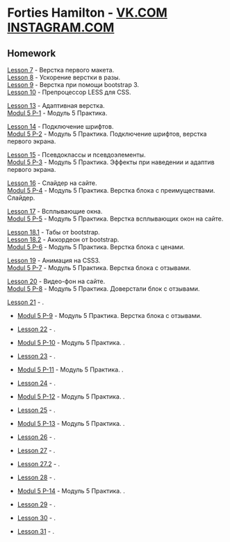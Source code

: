 

# Forties Hamilton -  [VK.COM](https://vk.com/forties "Forties Hamilton")   [INSTAGRAM.COM](https://www.instagram.com/stig_bro/ "Forties Hamilton") 


## Homework 


[Lesson 7](https://fortieshamilton.github.io/lesson_7 "Lesson 7")     - Верстка первого макета.    
[Lesson 8](https://fortieshamilton.github.io/lesson_8 "Lesson 8")     - Ускорение верстки в разы.   
[Lesson 9](https://fortieshamilton.github.io/lesson_9 "Lesson 9")     - Верстка при помощи bootstrap 3.   
[Lesson 10](https://fortieshamilton.github.io/lesson_10 "Lesson 10")  - Препроцессор LESS для CSS. 

[Lesson 13](https://fortieshamilton.github.io/lesson_13 "Lesson 13")  - Адаптивная верстка.    
[Modul 5 P-1](https://fortieshamilton.github.io/lesson_14 "Modul 5 P-1")  - Модуль 5 Практика.   

[Lesson 14](https://fortieshamilton.github.io/lesson_14.1 "Lesson 14")  - Подключение шрифтов.    
[Modul 5 P-2](https://fortieshamilton.github.io/practica_2/index.html "Modul 5 P-2")  - Модуль 5 Практика. Подключение шрифтов, верстка первого экрана.   

[Lesson 15](https://fortieshamilton.github.io/lesson_15 "Lesson 15")  - Псевдоклассы и псевдоэлементы.    
[Modul 5 P-3](https://fortieshamilton.github.io/practica_3/index.html "Modul 5 P-3")  - Модуль 5 Практика. Эффекты при наведении и адаптив первого экрана. 

[Lesson 16](https://fortieshamilton.github.io/lesson_16/index.html "Lesson 16")  - Слайдер на сайте.    
[Modul 5 P-4](https://fortieshamilton.github.io/practica_4/index.html "Modul 5 P-4")  - Модуль 5 Практика. Верстка блока с преимуществами. Слайдер. 

[Lesson 17](https://fortieshamilton.github.io/lesson_17/index.html "Lesson 17")  - Всплывающие окна.    
[Modul 5 P-5](https://fortieshamilton.github.io/practica_5/index.html "Modul 5 P-5")  - Модуль 5 Практика. Верстка всплывающих окон на сайте. 

[Lesson 18.1](https://fortieshamilton.github.io/lesson_18.1/index.html "Lesson 18")  - Табы от bootstrap.    
[Lesson 18.2](https://fortieshamilton.github.io/lesson_18.2/index.html "Lesson 18")  - Аккордеон от bootstrap.    
[Modul 5 P-6](https://fortieshamilton.github.io/practica_6/index.html "Modul 5 P-6")  - Модуль 5 Практика. Верстка блока с ценами. 

[Lesson 19](https://fortieshamilton.github.io/lesson_19/index.html "Lesson 19")  - Анимация на CSS3.    
[Modul 5 P-7](https://fortieshamilton.github.io/practica_7/index.html "Modul 5 P-7")  - Модуль 5 Практика. Верстка блока с отзывами. 

[Lesson 20](https://fortieshamilton.github.io/lesson_20/index.html "Lesson 20")  - Видео-фон на сайте.    
[Modul 5 P-8](https://fortieshamilton.github.io/practica_8/index.html "Modul 5 P-8")  - Модуль 5 Практика. Доверстали блок с отзывами. 

[Lesson 21](https://fortieshamilton.github.io/lesson_21/index.html "Lesson 21")  - .    
- [Modul 5 P-9](https://fortieshamilton.github.io/practica_9/index.html "Modul 5 P-9")  - Модуль 5 Практика. Верстка блока с отзывами. 

- [Lesson 22](https://fortieshamilton.github.io/lesson_22/index.html "Lesson 22")  - .    
- [Modul 5 P-10](https://fortieshamilton.github.io/practica_10/index.html "Modul 5 P-10")  - Модуль 5 Практика. .   
 
- [Lesson 23](https://fortieshamilton.github.io/lesson_23/index.html "Lesson 23")  - .    
- [Modul 5 P-11](https://fortieshamilton.github.io/practica_11/index.html "Modul 5 P-11")  - Модуль 5 Практика. .   

- [Lesson 24](https://fortieshamilton.github.io/lesson_24/index.html "Lesson 24")  - .    
- [Modul 5 P-12](https://fortieshamilton.github.io/practica_12/index.html "Modul 5 P-12")  - Модуль 5 Практика. .    

- [Lesson 25](https://fortieshamilton.github.io/lesson_25/index.html "Lesson 25")  - .    
- [Modul 5 P-13](https://fortieshamilton.github.io/practica_13/index.html "Modul 5 P-13")  - Модуль 5 Практика. .  

- [Lesson 26](https://fortieshamilton.github.io/lesson_26/index.html "Lesson 26")  - .    

- [Lesson 27](https://fortieshamilton.github.io/lesson_27/index.html "Lesson 27")  - .    
- [Lesson 27.2](https://fortieshamilton.github.io/lesson_27.2/index.html "Lesson 27.2")  - .  

- [Lesson 28](https://fortieshamilton.github.io/lesson_28/index.html "Lesson 28")  - .    
- [Modul 5 P-14](https://fortieshamilton.github.io/practica_14/index.html "Modul 5 P-14")  - Модуль 5 Практика. .  

- [Lesson 29](https://fortieshamilton.github.io/lesson_29/index.html "Lesson 29")  - .    

- [Lesson 30](https://fortieshamilton.github.io/lesson_30/index.html "Lesson 30")  - .    

- [Lesson 31](https://fortieshamilton.github.io/lesson_31/index.html "Lesson 31")  - .    










